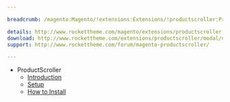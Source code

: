 ```yaml
---

breadcrumb: /magento:Magento/!extensions:Extensions/!productscroller:ProductScroller

details: http://www.rockettheme.com/magento/extensions/productscroller
download: http://www.rockettheme.com/extensions/productscroller/modal/downloads
support: http://www.rockettheme.com/forum/magento-productscroller/

---
```


* ProductScroller
    * [Introduction](INDEX.md)
    * [Setup](INDEX.md#setup)
    * [How to Install](INDEX.md#how-to-install)
